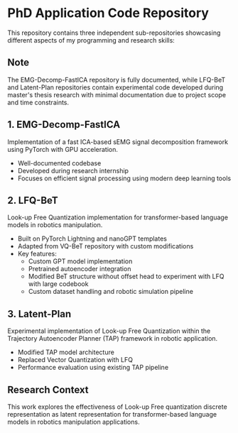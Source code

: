 # PhD Application Code Repository

This repository contains three independent sub-repositories showcasing different aspects of my programming and research skills:
## Note
The EMG-Decomp-FastICA repository is fully documented, while LFQ-BeT and Latent-Plan repositories contain experimental code developed during master's thesis research with minimal documentation due to project scope and time constraints.

## 1. EMG-Decomp-FastICA
Implementation of a fast ICA-based sEMG signal decomposition framework using PyTorch with GPU acceleration.
- Well-documented codebase
- Developed during research internship
- Focuses on efficient signal processing using modern deep learning tools

## 2. LFQ-BeT
Look-up Free Quantization implementation for transformer-based language models in robotics manipulation.
- Built on PyTorch Lightning and nanoGPT templates
- Adapted from VQ-BeT repository with custom modifications
- Key features:
    - Custom GPT model implementation
    - Pretrained autoencoder integration
    <!-- - LFQ implementation with large codebook support -->
    - Modified BeT structure without offset head to experiment with LFQ with large codebook
    - Custom dataset handling and robotic simulation pipeline

## 3. Latent-Plan
Experimental implementation of Look-up Free Quantization within the Trajectory Autoencoder Planner (TAP) framework in robotic application.
- Modified TAP model architecture
- Replaced Vector Quantization with LFQ
- Performance evaluation using existing TAP pipeline


## Research Context
This work explores the effectiveness of Look-up Free quantization discrete representation as latent representation for transformer-based language models in robotics manipulation applications.